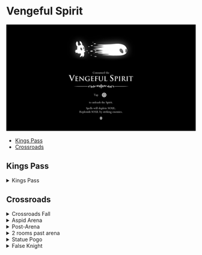 # Vengeful Spirit  
![header](https://github.com/pes-t/HK-anypercent-stratdump/blob/main/images/vs/VS.png)
   - [Kings Pass](#kings-pass)
   - [Crossroads](#crossroads)

## Kings Pass
<details><summary>Kings Pass</summary>



<details><summary>Hardfall</summary>
   Hardfall (reference)
   
   ![gif](https://github.com/pes-t/HK-anypercent-stratdump/blob/main/images/vs/kp_hardfall.webp)

</details>
   
<details>
  <summary>Basic Softfall Setup</summary>
   
   ![gif](https://github.com/pes-t/HK-anypercent-stratdump/blob/main/images/vs/kp_noUpswing.webp)
   \
   Most basic version of the softfall setup. Jump right as the floor crumbles and breaks apart, then land on the upper part of the platform.
</details>
<details><summary>Upswing Setup</summary>
   
   ![gif](https://github.com/pes-t/HK-anypercent-stratdump/blob/main/images/vs/kp_upSwing.webp)
   \
   Slightly more involved version of the softfall setup. Jump right as the floor crumbles and breaks apart, but cancel your upwards momentum with an upswing right as you leave the ground. You should barely need to stop holding right at all. If you find yourself still needing to go neutral, your nail swing is too late. Saves .05-.1 over the non-upswing version of the strat. 

</details>
<details><summary>Rng softfall</summary>
   
   ![gif](https://github.com/pes-t/HK-anypercent-stratdump/blob/main/images/vs/kp_rng.webp)
   \
   Fastest way to do the room, but also rng as to when it happens with no tells as to when it will work. Saves 0.3 over the non-upswing version of the strat. 
   

</details>   

   | Strat | Time (s) | Time Diff (s) |
   | ----------- | ----------- | ----------- |
   | No Upswing | 5.224 | -0.529 |
   | Upswing | 5.163 | -0.59 |
   | Rng | 4.918 | -0.835 |
   
   These strats are being referenced against the hardfall video located above (5.753)

</details>

   
## Crossroads
<details><summary>Crossroads Fall</summary> 
   
   \
    <img src="https://github.com/pes-t/HK-anypercent-stratdump/blob/main/images/vs/crossroadsFall_rightSide.webp" width="384" height="216"/>
    <img src="https://github.com/pes-t/HK-anypercent-stratdump/blob/main/images/vs/crossroadsFall_middleSlam.webp" width="384" height="216"/>
   \
    <img src="https://github.com/pes-t/HK-anypercent-stratdump/blob/main/images/vs/crossroadsFall_middleDunk.webp" width="384" height="216"/>
    
    
   | Strat | Time (s) |
   | ----------- | ----------- |
   | Right Side | 4.53 |
   | Middle | 4.69 |
   | Middle Dunk | 4.50 |
</details>
   
<details><summary>Aspid Arena</summary>
   
   \
   <img src="https://github.com/pes-t/HK-anypercent-stratdump/blob/main/images/vs/aspidArena_botPlat.webp" width="384" height="216"/>
   <img src="https://github.com/pes-t/HK-anypercent-stratdump/blob/main/images/vs/aspidArena_topPlat.webp" width="384" height="216"/>

   This trick is decently tight. You want to jump from your starting location once you see the aspids begin to spawn in, then buffer a jump and hit the spike before it starts to fall. If done correctly, the spike will kill both aspids instantly. 
   
   Due to the positions of the platforms, using the bottom platform is slightly faster (due to you standing closer to the spike) but imo is a bit harder than doing the top platform version. Try both versions out and pick which once you like the best.
   
   For a video explaining this room, see [this video](https://www.youtube.com/watch?v=ley-RlVA4HE&ab_channel=Ax2u) by ax2u.
   
</details>
<details><summary>Post-Arena</summary>
   <img src="https://github.com/pes-t/HK-anypercent-stratdump/blob/main/images/vs/aypapaLineup.PNG" />
   
   Do a full jump at the red line to land on the middle ledge. Jump over the first goam (not quite a full jump) and you should be set up to make the rest of the cycle. 
</details>
   
<details><summary>2 rooms past arena</summary>
   
   \
   <img src="https://github.com/pes-t/HK-anypercent-stratdump/blob/main/images/vs/postPapa_noLagReduc.webp" width="384" height="216"/>
   <img src="https://github.com/pes-t/HK-anypercent-stratdump/blob/main/images/vs/postPapa_lagReduc.webp" width="384" height="216"/>
   
   This strat involves manipulating the position of a fly so it doesn't kill itself on a goam and cause the game to lag. Do a full jump over the first goam and as high a jump as possible (without bonking on the wall) over the 2nd goam. Saves ~0.1s

</details>
<details><summary>Statue Pogo</summary>
   
   \
   <img src="https://github.com/pes-t/HK-anypercent-stratdump/blob/main/images/vs/statuePogo.webp" width="384" height="216"/>
   <img src="https://github.com/pes-t/HK-anypercent-stratdump/blob/main/images/vs/tiktikPogo.webp" width="384" height="216"/>
   \
   <img src="https://github.com/pes-t/HK-anypercent-stratdump/blob/main/images/vs/regularPogo.webp" width="384" height="216"/>
   
   
   The bottleneck for statue pogo is moreso in the vertical position of the knight, and less about the horizontal position. Once you clear the platform, you'll need to pause for a bit to let the knight get high enough to land on the platform. 
   
   | Strat | Time (s) | Time Diff (s) |
   | ----------- | ----------- | ---------- |
   | Statue Pogo | 5.82 | -0.83 |
   | Tiktik Pogo | 5.83 | -0.82 |
   
   These strats are being referenced against the Regular Pogo shown above (6.65s)
     
</details>
<details><summary>False Knight</summary>
   
  \
  <img src="https://github.com/pes-t/HK-anypercent-stratdump/blob/main/images/vs/fk_noJump.webp" width="384" height="216"/>
  <img src="https://github.com/pes-t/HK-anypercent-stratdump/blob/main/images/vs/fk_axJump.webp" width="384" height="216"/> 
     
  Pre-jumping while breaking the FK shortcut allows you to start moving towards the main drop a bit sooner than not jumping. 
  
   | Strat | Time (s) | Time Diff (s) |
   | ----------- | ----------- | ---------- |
   | Pre-Jump | 3.981 | -0.167 |
   
   This strat is being referenced against the non-jump strat shown on the left (4.148s)
</details>

